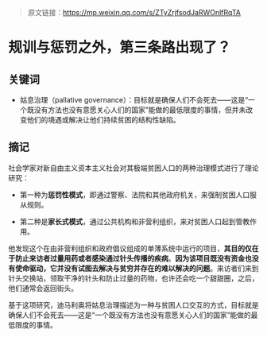 > 原文链接：https://mp.weixin.qq.com/s/ZTyZrjfsodJaRWOnlfRqTA

# 规训与惩罚之外，第三条路出现了？

## 关键词

- 姑息治理（pallative governance）：目标就是确保人们不会死去——这是“一个既没有方法也没有意愿关心人们的国家”能做的最低限度的事情，但并未改变他们的境遇或解决让他们持续贫困的结构性缺陷。



## 摘记

社会学家对新自由主义资本主义社会对其极端贫困人口的两种治理模式进行了理论研究：

- 第一种为**惩罚性模式**，即通过警察、法院和其他政府机关，来强制贫困人口服从规则。

- 第二种是**家长式模式**，通过公共机构和非营利组织，来对贫困人口起到管教作用。

他发现这个在由非营利组织和政府倡议组成的单薄系统中运行的项目，**其目的仅在于防止来访者过量用药或者感染通过针头传播的疾病**。**因为该项目既没有资金也没有使命驱动，它并没有试图去解决与贫穷并存在的难以解决的问题**。来访者们来到针头交换站，领取干净的针头和防止过量的药物，也许还会吃一个甜甜圈，之后，他们通常会返回街头。

基于这项研究，迪马利奥将姑息治理描述为一种与贫困人口交互的方式，目标就是确保人们不会死去——这是“一个既没有方法也没有意愿关心人们的国家”能做的最低限度的事情。

